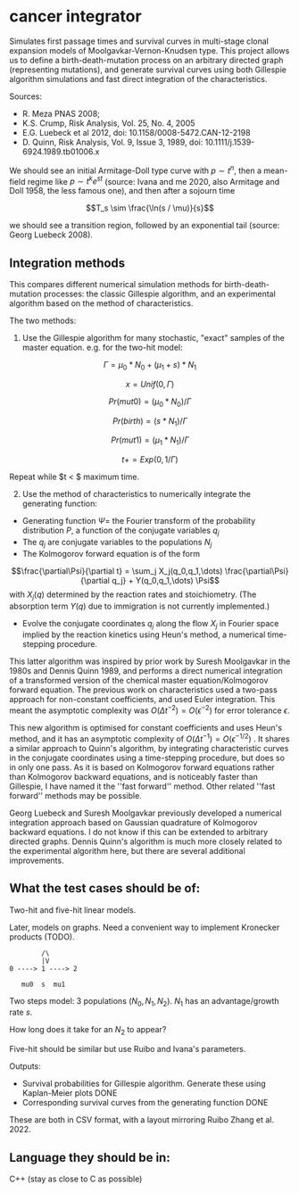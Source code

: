 cancer integrator
=================

Simulates first passage times and survival curves in multi-stage clonal expansion models of
Moolgavkar-Vernon-Knudsen type. This project allows us to
define a birth-death-mutation process on an arbitrary directed graph
(representing mutations), and generate survival curves using both Gillespie algorithm simulations and
fast direct integration of the characteristics.

Sources: 

 * R. Meza PNAS 2008; 
 * K.S. Crump, Risk Analysis, Vol. 25, No. 4, 2005
 * E.G. Luebeck et al 2012, doi: 10.1158/0008-5472.CAN-12-2198
 * D. Quinn, Risk Analysis, Vol. 9, Issue 3, 1989, doi: 10.1111/j.1539-6924.1989.tb01006.x

We should see an initial Armitage-Doll type curve with $p \sim t^n$, then a
mean-field regime like $p \sim t^k e^{s t}$ (source: Ivana and me 2020, also Armitage
and Doll 1958, the less famous one), and then after a sojourn time

$$T_s \sim \frac{\ln(s / \mu)}{s}$$

we should see a transition region, followed by an exponential tail (source:
Georg Luebeck 2008).

Integration methods
-------------------

This compares different numerical simulation methods for birth-death-mutation
processes: the classic Gillespie algorithm, and an experimental algorithm based on the method of
characteristics. 

The two methods:

1. Use the Gillespie algorithm for many stochastic, "exact" samples of the
master equation. e.g. for the two-hit model:

$$\Gamma = \mu_0 * N_0 + (\mu_1 + s) * N_1$$

$$x = Unif(0,\Gamma)$$

$$Pr(mut0) = (\mu_0 * N_0) / \Gamma$$

$$Pr(birth) = (s * N_1) / \Gamma$$

$$Pr(mut1) = (\mu_1 * N_1) / \Gamma $$

$$t += Exp(0, 1/\Gamma)$$

Repeat while $t < $ maximum time.

2. Use the method of characteristics to numerically integrate the generating function:
  * Generating function $\Psi =$ the Fourier transform of the probability
    distribution $P$, a function of the conjugate variables $q_j$
  * The $q_j$ are conjugate variables to the populations $N_j$
  * The Kolmogorov forward equation is of the form

$$\frac{\partial\Psi}{\partial t} = \sum_j X_j(q_0,q_1,\dots) \frac{\partial\Psi}{\partial q_j} + Y(q_0,q_1,\dots) \Psi$$
with $X_j(q)$ determined by the reaction rates and stoichiometry. (The absorption
term $Y(q)$ due to immigration is not currently implemented.)

  * Evolve the conjugate coordinates $q_j$ along the flow $X_j$ in Fourier space
    implied by the reaction kinetics using Heun's method, a numerical
    time-stepping procedure.


This latter algorithm was inspired by prior work by
Suresh Moolgavkar in the 1980s and Dennis Quinn 1989, and performs a direct
numerical integration of a transformed version of the chemical master
equation/Kolmogorov forward equation. The previous work on characteristics used
a two-pass approach for non-constant coefficients, and used Euler integration.
This meant the asymptotic complexity was $O(\Delta t^{-2}) = O(\epsilon^{-2})$
for error tolerance $\epsilon$. 

This new algorithm is optimised for constant coefficients and uses Heun's
method, and it has an asymptotic complexity of $O(\Delta t^{-1}) = O(\epsilon^{-1/2})$ .
It shares a similar approach to Quinn's algorithm, by integrating characteristic
curves in the conjugate coordinates using a time-stepping procedure, but does so
in only one pass. 
As it is based on Kolmogorov forward equations rather than Kolmogorov backward
equations, and is noticeably faster than Gillespie, I have named it the ''fast
forward'' method. Other related ''fast forward'' methods may be possible.

Georg Luebeck and Suresh Moolgavkar previously developed a numerical integration
approach based on Gaussian quadrature of Kolmogorov backward equations. I do not
know if this can be extended to arbitrary directed graphs. Dennis Quinn's
algorithm is much more closely related to the experimental algorithm here, but
there are several additional improvements.

What the test cases should be of:
---------------------------------

Two-hit and five-hit linear models.

Later, models on graphs. Need a convenient way to implement Kronecker products
(TODO).

            /\
            |V
    0 ----> 1 ----> 2

       mu0  s  mu1

Two steps model: 3 populations $(N_0, N_1, N_2)$. $N_1$ has an advantage/growth rate $s$.

How long does it take for an $N_2$ to appear?

Five-hit should be similar but use Ruibo and Ivana's parameters.

Outputs:

  * Survival probabilities for Gillespie algorithm. Generate these using Kaplan-Meier
    plots DONE
  * Corresponding survival curves from the generating function DONE

These are both in CSV format, with a layout mirroring Ruibo Zhang et al. 2022.

Language they should be in:
---------------------------

C++ (stay as close to C as possible)
